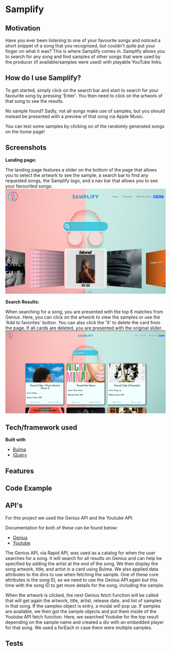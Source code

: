 # Samplify

## Motivation

Have you ever been listening to one of your favourite songs and noticed a short snippet of a song that you recognised, but couldn't quite put your finger on what it was? This is where Samplify comes in. Samplify allows you to search for any song and find samples of other songs that were used by the producer (if available/samples were used) with playable YouTube links.

## How do I use Samplify?

To get started, simply click on the search bar and start to search for your favourite song by pressing 'Enter'. You then need to click on the artwork of that song to see the results.

No sample found? Sadly, not all songs make use of samples, but you should instead be presented with a preview of that song via Apple Music.

You can test some samples by clicking on of the randomly generated songs on the home page!

## Screenshots

**Landing page:**

The landing page features a slider on the bottom of the page that allows you to select the artwork to see the sample, a search bar to find any requested songs, the Samplify logo, and a nav bar that allows you to see your favourited songs.
![Homepage](./assets/images/homepage_screenshot.png "Homepage")

**Search Results:**

When searching for a song, you are presented with the top 6 matches from Genius. Here, you can click on the artwork to view the samples or use the 'Add to favorites' button. You can also click the 'X' to delete the card from the page. If all cards are deleted, you are presented with the original slider.
![Search Results](./assets/images/results.png "Search Results")

## Tech/framework used

<b>Built with</b>

- [Bulma](https://bulma.io/)
- [jQuery](https://jquery.com/)

## Features

## Code Example

## API's

For this project we used the Genius API and the Youtube API.

Documentation for both of these can be found below:

- [Genius](https://docs.genius.com/)
- [Youtube](https://developers.google.com/youtube/v3)

The Genius API, via Rapid API, was used as a catalog for when the user searches for a song. It will search for all results on Genius and can help be specified by adding the artist at the end of the song. We then display the song artwork, title, and artist in a card using Bulma. We also applied data attributes to the divs to use when fetching the sample. One of these core attributes is the song ID, as we need to use the Genius API again but this time with the song ID to get more details for the song, including the sample.

When the artwork is clicked, the next Genius fetch function will be called that will get again the artwork, title, artist, release date, and list of samples in that song. If the samples object is entry, a modal will pop up. If samples are available, we then got the sample objects and put them inside of the Youtube API fetch function. Here, we searched Youtube for the top result depending on the sample name and created a div with an embedded player for that song. We used a forEach in case there were multiple samples.

## Tests
